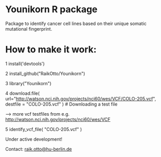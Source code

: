 # Younikorn R package

Package to identify cancer cell lines based on their unique somatic mutational fingerprint.

# How to make it work:

1 install('devtools')

2 install_github("RaikOtto/Younikorn")

3 library("Younikorn")

4 download.file( url="http://watson.nci.nih.gov/projects/nci60/wes/VCF/COLO-205.vcf", destfile = "COLO-205.vcf" ) # Downloading a test file 

--> more vcf testfiles from e.g. http://watson.nci.nih.gov/projects/nci60/wes/VCF

5 identify_vcf_file( "COLO-205.vcf" )

Under active development!

Contact: raik.otto@hu-berlin.de
